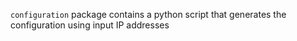 ```configuration``` package contains a python script that generates the configuration using input IP addresses